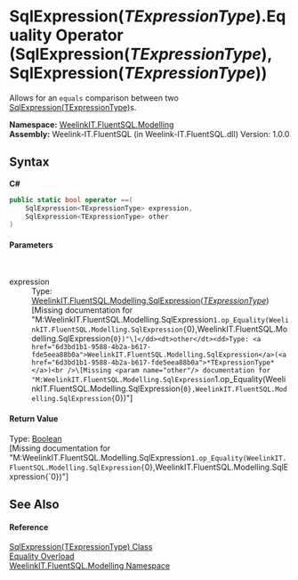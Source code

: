 # SqlExpression(*TExpressionType*).Equality Operator (SqlExpression(*TExpressionType*), SqlExpression(*TExpressionType*))
 

Allows for an `equals` comparison between two <a href="6d3bd1b1-9588-4b2a-b617-fde5eea88b0a">SqlExpression(TExpressionType)</a>s.

**Namespace:**&nbsp;<a href="55cb0562-6be1-fe5d-1cc3-61ccba17ba4f">WeelinkIT.FluentSQL.Modelling</a><br />**Assembly:**&nbsp;Weelink-IT.FluentSQL (in Weelink-IT.FluentSQL.dll) Version: 1.0.0

## Syntax

**C#**<br />
``` C#
public static bool operator ==(
	SqlExpression<TExpressionType> expression,
	SqlExpression<TExpressionType> other
)
```


#### Parameters
&nbsp;<dl><dt>expression</dt><dd>Type: <a href="6d3bd1b1-9588-4b2a-b617-fde5eea88b0a">WeelinkIT.FluentSQL.Modelling.SqlExpression</a>(<a href="6d3bd1b1-9588-4b2a-b617-fde5eea88b0a">*TExpressionType*</a>)<br />\[Missing <param name="expression"/> documentation for "M:WeelinkIT.FluentSQL.Modelling.SqlExpression`1.op_Equality(WeelinkIT.FluentSQL.Modelling.SqlExpression{`0},WeelinkIT.FluentSQL.Modelling.SqlExpression{`0})"\]</dd><dt>other</dt><dd>Type: <a href="6d3bd1b1-9588-4b2a-b617-fde5eea88b0a">WeelinkIT.FluentSQL.Modelling.SqlExpression</a>(<a href="6d3bd1b1-9588-4b2a-b617-fde5eea88b0a">*TExpressionType*</a>)<br />\[Missing <param name="other"/> documentation for "M:WeelinkIT.FluentSQL.Modelling.SqlExpression`1.op_Equality(WeelinkIT.FluentSQL.Modelling.SqlExpression{`0},WeelinkIT.FluentSQL.Modelling.SqlExpression{`0})"\]</dd></dl>

#### Return Value
Type: <a href="http://msdn2.microsoft.com/en-us/library/a28wyd50" target="_blank">Boolean</a><br />\[Missing <returns> documentation for "M:WeelinkIT.FluentSQL.Modelling.SqlExpression`1.op_Equality(WeelinkIT.FluentSQL.Modelling.SqlExpression{`0},WeelinkIT.FluentSQL.Modelling.SqlExpression{`0})"\]

## See Also


#### Reference
<a href="6d3bd1b1-9588-4b2a-b617-fde5eea88b0a">SqlExpression(TExpressionType) Class</a><br /><a href="ae606811-67c2-e52e-180d-5599cc8f8266">Equality Overload</a><br /><a href="55cb0562-6be1-fe5d-1cc3-61ccba17ba4f">WeelinkIT.FluentSQL.Modelling Namespace</a><br />